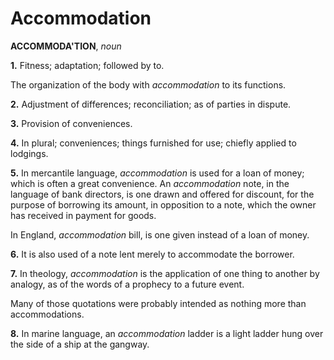 # Accommodation

**ACCOMMODA'TION**, _noun_

**1.** Fitness; adaptation; followed by to.

The organization of the body with _accommodation_ to its functions.

**2.** Adjustment of differences; reconciliation; as of parties in dispute.

**3.** Provision of conveniences.

**4.** In plural; conveniences; things furnished for use; chiefly applied to lodgings.

**5.** In mercantile language, _accommodation_ is used for a loan of money; which is often a great convenience. An _accommodation_ note, in the language of bank directors, is one drawn and offered for discount, for the purpose of borrowing its amount, in opposition to a note, which the owner has received in payment for goods.

In England, _accommodation_ bill, is one given instead of a loan of money.

**6.** It is also used of a note lent merely to accommodate the borrower.

**7.** In theology, _accommodation_ is the application of one thing to another by analogy, as of the words of a prophecy to a future event.

Many of those quotations were probably intended as nothing more than accommodations.

**8.** In marine language, an _accommodation_ ladder is a light ladder hung over the side of a ship at the gangway.
